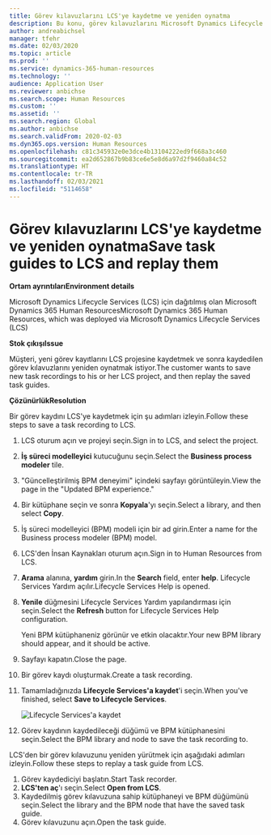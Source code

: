 ```yaml
---
title: Görev kılavuzlarını LCS'ye kaydetme ve yeniden oynatma
description: Bu konu, görev kılavuzlarını Microsoft Dynamics Lifecycle Services'ye (LCS) kaydetmeyi ve sonra bunları yeniden yürütmeyi açıklar.
author: andreabichsel
manager: tfehr
ms.date: 02/03/2020
ms.topic: article
ms.prod: ''
ms.service: dynamics-365-human-resources
ms.technology: ''
audience: Application User
ms.reviewer: anbichse
ms.search.scope: Human Resources
ms.custom: ''
ms.assetid: ''
ms.search.region: Global
ms.author: anbichse
ms.search.validFrom: 2020-02-03
ms.dyn365.ops.version: Human Resources
ms.openlocfilehash: c81c345932e0e3dce4b13104222ed9f668a3c460
ms.sourcegitcommit: ea2d652867b9b83ce6e5e8d6a97d2f9460a84c52
ms.translationtype: HT
ms.contentlocale: tr-TR
ms.lasthandoff: 02/03/2021
ms.locfileid: "5114658"
---
```

# <a name="save-task-guides-to-lcs-and-replay-them"></a><span data-ttu-id="c1fd1-103">Görev kılavuzlarını LCS'ye kaydetme ve yeniden oynatma</span><span class="sxs-lookup"><span data-stu-id="c1fd1-103">Save task guides to LCS and replay them</span></span>

<span data-ttu-id="c1fd1-104">**Ortam ayrıntıları**</span><span class="sxs-lookup"><span data-stu-id="c1fd1-104">**Environment details**</span></span> 

<span data-ttu-id="c1fd1-105">Microsoft Dynamics Lifecycle Services (LCS) için dağıtılmış olan Microsoft Dynamics 365 Human Resources</span><span class="sxs-lookup"><span data-stu-id="c1fd1-105">Microsoft Dynamics 365 Human Resources, which was deployed via Microsoft Dynamics Lifecycle Services (LCS)</span></span>

<span data-ttu-id="c1fd1-106">**Stok çıkışı**</span><span class="sxs-lookup"><span data-stu-id="c1fd1-106">**Issue**</span></span>

<span data-ttu-id="c1fd1-107">Müşteri, yeni görev kayıtlarını LCS projesine kaydetmek ve sonra kaydedilen görev kılavuzlarını yeniden oynatmak istiyor.</span><span class="sxs-lookup"><span data-stu-id="c1fd1-107">The customer wants to save new task recordings to his or her LCS project, and then replay the saved task guides.</span></span>

<span data-ttu-id="c1fd1-108">**Çözünürlük**</span><span class="sxs-lookup"><span data-stu-id="c1fd1-108">**Resolution**</span></span>

<span data-ttu-id="c1fd1-109">Bir görev kaydını LCS'ye kaydetmek için şu adımları izleyin.</span><span class="sxs-lookup"><span data-stu-id="c1fd1-109">Follow these steps to save a task recording to LCS.</span></span>

1. <span data-ttu-id="c1fd1-110">LCS oturum açın ve projeyi seçin.</span><span class="sxs-lookup"><span data-stu-id="c1fd1-110">Sign in to LCS, and select the project.</span></span>
2. <span data-ttu-id="c1fd1-111">**İş süreci modelleyici** kutucuğunu seçin.</span><span class="sxs-lookup"><span data-stu-id="c1fd1-111">Select the **Business process modeler** tile.</span></span>
3. <span data-ttu-id="c1fd1-112">"Güncelleştirilmiş BPM deneyimi" içindeki sayfayı görüntüleyin.</span><span class="sxs-lookup"><span data-stu-id="c1fd1-112">View the page in the "Updated BPM experience."</span></span>
4. <span data-ttu-id="c1fd1-113">Bir kütüphane seçin ve sonra **Kopyala**'yı seçin.</span><span class="sxs-lookup"><span data-stu-id="c1fd1-113">Select a library, and then select **Copy**.</span></span>
5. <span data-ttu-id="c1fd1-114">İş süreci modelleyici (BPM) modeli için bir ad girin.</span><span class="sxs-lookup"><span data-stu-id="c1fd1-114">Enter a name for the Business process modeler (BPM) model.</span></span>
6. <span data-ttu-id="c1fd1-115">LCS'den İnsan Kaynakları oturum açın.</span><span class="sxs-lookup"><span data-stu-id="c1fd1-115">Sign in to Human Resources from LCS.</span></span>
7. <span data-ttu-id="c1fd1-116">**Arama** alanına, **yardım** girin.</span><span class="sxs-lookup"><span data-stu-id="c1fd1-116">In the **Search** field, enter **help**.</span></span> <span data-ttu-id="c1fd1-117">Lifecycle Services Yardım açılır.</span><span class="sxs-lookup"><span data-stu-id="c1fd1-117">Lifecycle Services Help is opened.</span></span>
8. <span data-ttu-id="c1fd1-118">**Yenile** düğmesini Lifecycle Services Yardım yapılandırması için seçin.</span><span class="sxs-lookup"><span data-stu-id="c1fd1-118">Select the **Refresh** button for Lifecycle Services Help configuration.</span></span>

    <span data-ttu-id="c1fd1-119">Yeni BPM kütüphaneniz görünür ve etkin olacaktır.</span><span class="sxs-lookup"><span data-stu-id="c1fd1-119">Your new BPM library should appear, and it should be active.</span></span>

9. <span data-ttu-id="c1fd1-120">Sayfayı kapatın.</span><span class="sxs-lookup"><span data-stu-id="c1fd1-120">Close the page.</span></span>
10. <span data-ttu-id="c1fd1-121">Bir görev kaydı oluşturmak.</span><span class="sxs-lookup"><span data-stu-id="c1fd1-121">Create a task recording.</span></span>
11. <span data-ttu-id="c1fd1-122">Tamamladığınızda **Lifecycle Services'a kaydet**'i seçin.</span><span class="sxs-lookup"><span data-stu-id="c1fd1-122">When you've finished, select **Save to Lifecycle Services**.</span></span>

    ![Lifecycle Services'a kaydet](media/task-guides.png)

12. <span data-ttu-id="c1fd1-124">Görev kaydının kaydedileceği düğümü ve BPM kütüphanesini seçin.</span><span class="sxs-lookup"><span data-stu-id="c1fd1-124">Select the BPM library and node to save the task recording to.</span></span>

<span data-ttu-id="c1fd1-125">LCS'den bir görev kılavuzunu yeniden yürütmek için aşağıdaki adımları izleyin.</span><span class="sxs-lookup"><span data-stu-id="c1fd1-125">Follow these steps to replay a task guide from LCS.</span></span>

1. <span data-ttu-id="c1fd1-126">Görev kaydediciyi başlatın.</span><span class="sxs-lookup"><span data-stu-id="c1fd1-126">Start Task recorder.</span></span>
2. <span data-ttu-id="c1fd1-127">**LCS'ten aç**'ı seçin.</span><span class="sxs-lookup"><span data-stu-id="c1fd1-127">Select **Open from LCS**.</span></span>
3. <span data-ttu-id="c1fd1-128">Kaydedilmiş görev kılavuzuna sahip kütüphaneyi ve BPM düğümünü seçin.</span><span class="sxs-lookup"><span data-stu-id="c1fd1-128">Select the library and the BPM node that have the saved task guide.</span></span>
4. <span data-ttu-id="c1fd1-129">Görev kılavuzunu açın.</span><span class="sxs-lookup"><span data-stu-id="c1fd1-129">Open the task guide.</span></span>
